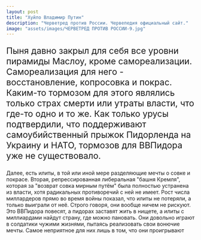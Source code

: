 ```yaml
---
layout: post
title: "Хуйло Владимир Путин"
description: "Черветред против России. Червепедия официальный сайт."
image: "assets/images/ЧЕРВЕТРЕД ПРОТИВ РОССИИ-9.jpg"
---
```

<p style="font-size: 23px;">Пыня давно закрыл для себя все уровни пирамиды Маслоу, кроме самореализации. Самореализация для него - восстановление, копросовка и покрас. Каким-то тормозом для этого являлись только страх смерти или утраты власти, что где-то одно и то же. Как только урусы подтвердили, что поддерживают самоубийственный прыжок Пидорленда на Украину и НАТО, тормозов для ВВПидора уже не существовало.

Далее, есть илиты, в той или иной мере разделяющие мечты о совке и покрасе. Вторая, репрессированная либеральная "башня Кремля", которая за "возврат совка мирным путём" была полностью устранена из власти, хотя радикальных противоречий с ней не имеет. Рост числа миллардеров прямо во время войны показал, что илиты не потеряли, а только выиграли от неё. Строго говоря, они вообще ничем не рискуют. Это ВВПидора повесят, а пидорах заставят жить в нищете, а илиты с миллиардами найдут страну, где можно пановать. Они довольно играют в солдатики чужими жизнями, пытаясь реализовать свои вонючие мечты. Самое неприятное для них лишь в том, что они проигрывают</p>
